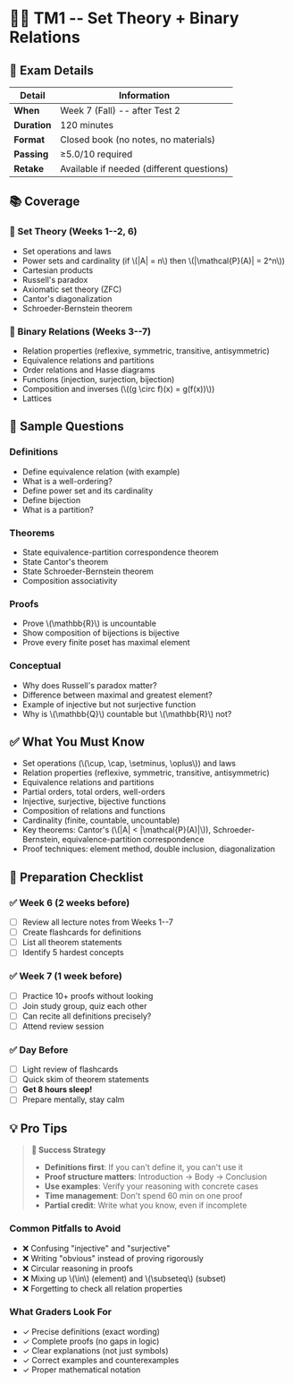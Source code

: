 # 📐🔗 TM1 -- Set Theory + Binary Relations

## 📅 Exam Details

| Detail | Information |
|--------|-------------|
| **When** | Week 7 (Fall) -- after Test 2 |
| **Duration** | 120 minutes |
| **Format** | Closed book (no notes, no materials) |
| **Passing** | ≥5.0/10 required |
| **Retake** | Available if needed (different questions) |

## 📚 Coverage

### 📐 Set Theory (Weeks 1--2, 6)

- Set operations and laws
- Power sets and cardinality (if \\(|A| = n\\) then \\(|\mathcal{P}(A)| = 2^n\\))
- Cartesian products
- Russell's paradox
- Axiomatic set theory (ZFC)
- Cantor's diagonalization
- Schroeder-Bernstein theorem

### 🔗 Binary Relations (Weeks 3--7)

- Relation properties (reflexive, symmetric, transitive, antisymmetric)
- Equivalence relations and partitions
- Order relations and Hasse diagrams
- Functions (injection, surjection, bijection)
- Composition and inverses (\\((g \circ f)(x) = g(f(x))\\))
- Lattices

## 📝 Sample Questions

### Definitions

- Define equivalence relation (with example)
- What is a well-ordering?
- Define power set and its cardinality
- Define bijection
- What is a partition?

### Theorems

- State equivalence-partition correspondence theorem
- State Cantor's theorem
- State Schroeder-Bernstein theorem
- Composition associativity

### Proofs

- Prove \\(\mathbb{R}\\) is uncountable
- Show composition of bijections is bijective
- Prove every finite poset has maximal element

### Conceptual

- Why does Russell's paradox matter?
- Difference between maximal and greatest element?
- Example of injective but not surjective function
- Why is \\(\mathbb{Q}\\) countable but \\(\mathbb{R}\\) not?

## ✅ What You Must Know

- Set operations (\\(\cup, \cap, \setminus, \oplus\\)) and laws
- Relation properties (reflexive, symmetric, transitive, antisymmetric)
- Equivalence relations and partitions
- Partial orders, total orders, well-orders
- Injective, surjective, bijective functions
- Composition of relations and functions
- Cardinality (finite, countable, uncountable)
- Key theorems: Cantor's (\\(|A| < |\mathcal{P}(A)|\\)), Schroeder-Bernstein, equivalence-partition correspondence
- Proof techniques: element method, double inclusion, diagonalization

## 📖 Preparation Checklist

### ✅ Week 6 (2 weeks before)

- [ ] Review all lecture notes from Weeks 1--7
- [ ] Create flashcards for definitions
- [ ] List all theorem statements
- [ ] Identify 5 hardest concepts

### ✅ Week 7 (1 week before)

- [ ] Practice 10+ proofs without looking
- [ ] Join study group, quiz each other
- [ ] Can recite all definitions precisely?
- [ ] Attend review session

### ✅ Day Before

- [ ] Light review of flashcards
- [ ] Quick skim of theorem statements
- [ ] **Get 8 hours sleep!**
- [ ] Prepare mentally, stay calm

## 💡 Pro Tips

> **🎯 Success Strategy**
>
> - **Definitions first**: If you can't define it, you can't use it
> - **Proof structure matters**: Introduction → Body → Conclusion
> - **Use examples**: Verify your reasoning with concrete cases
> - **Time management**: Don't spend 60 min on one proof
> - **Partial credit**: Write what you know, even if incomplete

### Common Pitfalls to Avoid

- ❌ Confusing "injective" and "surjective"
- ❌ Writing "obvious" instead of proving rigorously
- ❌ Circular reasoning in proofs
- ❌ Mixing up \\(\in\\) (element) and \\(\subseteq\\) (subset)
- ❌ Forgetting to check all relation properties

### What Graders Look For

- ✓ Precise definitions (exact wording)
- ✓ Complete proofs (no gaps in logic)
- ✓ Clear explanations (not just symbols)
- ✓ Correct examples and counterexamples
- ✓ Proper mathematical notation
